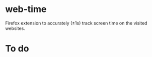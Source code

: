 # web-time
Firefox extension to accurately (±1s) track screen time on the visited websites. 

# To do

